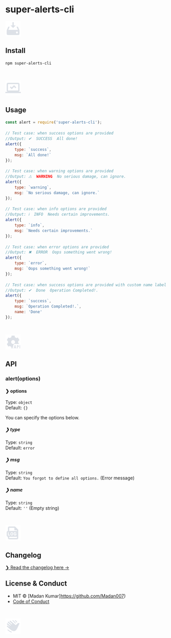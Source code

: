 # super-alerts-cli

[![📟](https://raw.githubusercontent.com/ahmadawais/stuff/master/images/git/install.png)](./../../)

## Install

```sh
npm super-alerts-cli
```

<br>

[![⚙️](https://raw.githubusercontent.com/ahmadawais/stuff/master/images/git/usage.png)](./../../)

## Usage

```js
const alert = require('super-alerts-cli');

// Test case: when success options are provided
//Output: ✔  SUCCESS  All done!
alert({
	type: `success`,
	msg: `All done!`
});

// Test case: when warning options are provided
//Output: ⚠  WARNING  No serious damage, can ignore.
alert({
	type: `warning`,
	msg: `No serious damage, can ignore.`
});

// Test case: when info options are provided
//Output: ℹ  INFO  Needs certain improvements.
alert({
	type: `info`,
	msg: `Needs certain improvements.`
});

// Test case: when error options are provided
//Output: ✖  ERROR  Oops something went wrong!
alert({
	type: `error`,
	msg: `Oops something went wrong!`
});

// Test case: when success options are provided with custom name label
//Output: ✔  Done  Operation Completed!.
alert({
	type: `success`,
	msg: `Operation Completed!.`,
	name: 'Done'
});
```

<br />

[![📃](https://raw.githubusercontent.com/ahmadawais/stuff/master/images/git/options.png)](./../../)

## API

### alert(options)

#### ❯ options

Type: `object`<br>
Default: `{}`

You can specify the options below.

##### ❯ type

Type: `string`<br>
Default: `error`

##### ❯ msg

Type: `string`<br>
Default: `You forgot to define all options.` (Error message)

##### ❯ name

Type: `string`<br>
Default: `''` (Empty string)

<br>

[![📝](https://raw.githubusercontent.com/ahmadawais/stuff/master/images/git/log.png)](changelog.md)

## Changelog

[❯ Read the changelog here →](changelog.md)

## License & Conduct

-   MIT © [Madan Kumar]https://github.com/Madan007)
-   [Code of Conduct](code-of-conduct.md)

<br>

[![🙌](https://raw.githubusercontent.com/ahmadawais/stuff/master/images/git/connect.png)](./../../)
